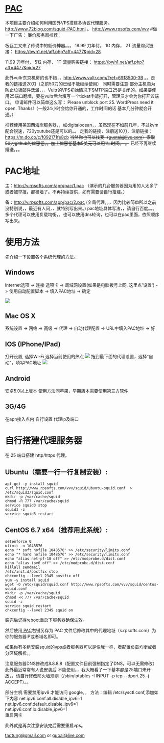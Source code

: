 [PAC](http://www.rpsofts.com/vvv)
=======
本项目主要介绍如何利用国外VPS搭建多协议代理服务。http://www.72blog.com/squid-PAC.html  。 http://www.rpsofts.com/vvv
#做一下广告：
廉价服务器推荐：

板瓦工又来了传说中的低价神器。。。
18.99 刀年付， 1G 内存， 2T 流量购买链接：
https://bwh1.net/aff.php?aff=4477&pid=28

11.99 刀年付， 512 内存， 1T 流量购买链接：
https://bwh1.net/aff.php?aff=4477&pid=27



此外vultr东京机房的也不错，，http://www.vultr.com/?ref=6918500-3B  。。走我的链接送20刀（之前50刀的已经不能继续使用）
    同时需要注意  部分主机商为防止垃圾邮件泛滥，，，Vultr的VPS初始情况下SMTP端口25是关闭的。如果要使用25端口翻墙，要在vultr后台填写一个ticket申请打开，管理员才会为你打开该端口。
申请邮件可以简单这么写：
Please unblock port 25. WordPress need it open. Thanks!（一般24小时会给你开通的，工作时间的话 基本几分钟就会开通。）

推荐使用美国西海岸服务器，，如digitalocean，，虽然现在不如前几年，不过kvm配合锐速，720youtube还是可以的。。  走我的链接，注册送10刀，注册链接：https://m.do.co/c/f092171fe8cb  ~~当然你也可以找我（guotai@live.com）索取50刀github的优惠卷。。加上优惠卷基本5美元可以用1年时间。
。~~  已经不再继续赠送。。。



# PAC地址
主：http://v.rpsofts.com/app/pac/1.pac  （演示的几台服务器因为用的人太多了或者被举报，都被墙了。不再持续提供，如有需要请自行搭建。）

备：http://v.rpsofts.com/app/pac/2.pac (全局代理，，，因为比较简单所以之前没特别说，，最近有人问，，就特别写出来。)
pac地址具体写法，，请自行百度。。。
多个代理可以使用负载均衡，，也可以使用dns轮询，也可以在pac里面，依照顺序写出来。

# 使用方法
先介绍一下设置各个系统代理的方法。
## Windows
Internet选项 -> 连接 选项卡 -> 局域网设置(如果是电脑拨号上网, 这里点'设置') -> 
使用自动配置脚本 -> 填入PAC地址 -> 确定

![](http://cdn.rpsofts.com/o_1aj11sbamej88gt7hjh219aba.jpg)
## Mac OS X
系统设置 -> 网络 -> 高级 -> 代理 -> 自动代理配置 -> URL中填入PAC地址 -> 好

## IOS (IPhone/IPad)
打开设置, 选择Wi-Fi
选择当前使用的热点
![](http://tutu72.qiniudn.com/o_1ad7hfpgi1c7ciqoen517m06s6a.png)
拖到最下面的代理设置，选择"自动"，填写PAC地址 
![](http://tutu72.qiniudn.com/o_1ad7hfu4h6sfjvv1cm1qu7168jf.png)
## Android
安卓5.0以上版本 使用方法同苹果，早期版本需要使用第三方软件

## 3G/4G
在apn接入点内 自行设置  代理ip及端口

自行搭建代理服务器
==============
在 25 端口搭建 http/https 代理。


Ubuntu（需要一行一行复制安装）:
-------
	apt-get -y install squid
	curl http://www.rpsofts.com/vvv/squid/ubuntu-squid.conf  > /etc/squid3/squid.conf
	mkdir -p /var/cache/squid
	chmod -R 777 /var/cache/squid
	service squid3 stop
	squid3 -z
	service squid3 restart


CentOS 6.7 x64（推荐用此系统）:
-------
	setenforce 0
	ulimit -n 1048576
	echo "* soft nofile 1048576" >> /etc/security/limits.conf
	echo "* hard nofile 1048576" >> /etc/security/limits.conf
	echo "alias net-pf-10 off" >> /etc/modprobe.d/dist.conf
	echo "alias ipv6 off" >> /etc/modprobe.d/dist.conf
	killall sendmail
	/etc/init.d/postfix stop
	chkconfig --level 2345 postfix off
	yum -y install squid
	wget -O /etc/squid/squid.conf http://www.rpsofts.com/vvv/squid/centos-squid.conf
	mkdir -p /var/cache/squid
	chmod -R 777 /var/cache/squid
	squid -z
	service squid restart
	chkconfig --level 2345 squid on


装完后记得reboot重启下服务器确保生效。

然后使用[ PAC](http://v.rpsofts.com/app/pac/1.pac  " PAC")右键另存为 PAC 文件后修改其中的代理地址（s.rpsofts.com）为你的服务器IP或者域名即可。

如果你有多组安装squid的vps或者服务器可以是像我一样，者配置负载均衡或者分区域解析。。

注意服务器DNS修改成8.8.8.8（配置文件目前强制指定了DNS，可以无需修改）
此外最近常常有人说安装后 不能使用，，我大概看了一下基本都是25端口未开放，，请自行修改防火墙规则（/sbin/iptables -I INPUT -p tcp --dport 25 -j ACCEPT）。。

部分主机 需要禁用ipv6 才能访问 google，，
方法：编辑 /etc/sysctl.conf,添加如下内容
net.ipv6.conf.all.disable_ipv6=1  
net.ipv6.conf.default.disable_ipv6=1  
net.ipv6.conf.lo.disable_ipv6=1  
重启网卡


此外就是再次注意安装完后需要重启vps。


tadtung@gmail.com or guoai@live.com
